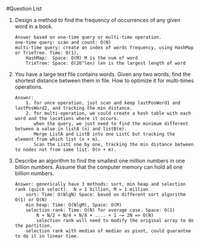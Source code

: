 #Question List

1.  Design a method to find the frequency of occurrences of any given word in a book.

        Answer based on one-time query or multi-time operation.
        one-time query: scan and count: O(N)
        multi-time query: create an index of words frequency, using HashMap or TrieTree. Time: O(1), 
            HashMap:  Space: O(M) M is the num of word
            TrieTree: Space: O(26^len) len is the largest length of word

2.  You have a large text file contains words. Given any two words, find the shortest distance between them in file. How to optimize it
    for multi-times operations.
        
        Answer:
            1. for once operation, just scan and keep lastPosWord1 and lastPosWord2, and tracking the min distance.
            2. for multi-operation, we could create a hash table with each word and the locations where it occurs.
               when the query, we just need to find the minimum different between a value in listA (n) and listB(m).
               Merge ListA and ListB into one ListC but tracking the element from which list (n + m).
               Scan the ListC one by one, tracking the min distance between to nodes not from same list. O(n + m).
        
3.  Describe an algorithm to find the smallest one million numbers in one billion numbers. Assume that the computer memory can hold all
    one billion numbers.
        
        Answer: generically have 3 methods: sort, min heap and selection rank (quick select).  N = 1 billion, M = 1 million
            sort: Time: O(NlgN) Space: based on different sort algorithm O(1) or O(N)
            min heap: Time: O(NlgM), Space: O(M)
            selection rank: Time: O(N) for average case. Space: O(1)
                N + N/2 + N/4 + N/8 + .... + 1 ~= 2N => O(N)
                selection rank will need to modify the original array to do the partition. 
            selection rank with median of median as pivot, could guarantee to do it in linear time.
        
            
            
    
        
